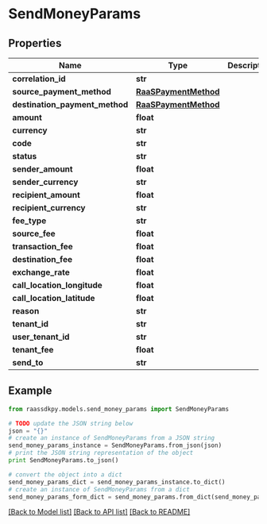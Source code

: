 # SendMoneyParams


## Properties
Name | Type | Description | Notes
------------ | ------------- | ------------- | -------------
**correlation_id** | **str** |  | 
**source_payment_method** | [**RaaSPaymentMethod**](RaaSPaymentMethod.md) |  | 
**destination_payment_method** | [**RaaSPaymentMethod**](RaaSPaymentMethod.md) |  | [optional] 
**amount** | **float** |  | 
**currency** | **str** |  | 
**code** | **str** |  | [optional] 
**status** | **str** |  | [optional] 
**sender_amount** | **float** |  | 
**sender_currency** | **str** |  | 
**recipient_amount** | **float** |  | 
**recipient_currency** | **str** |  | 
**fee_type** | **str** |  | 
**source_fee** | **float** |  | 
**transaction_fee** | **float** |  | 
**destination_fee** | **float** |  | 
**exchange_rate** | **float** |  | 
**call_location_longitude** | **float** |  | 
**call_location_latitude** | **float** |  | 
**reason** | **str** |  | [optional] 
**tenant_id** | **str** |  | [optional] 
**user_tenant_id** | **str** |  | [optional] 
**tenant_fee** | **float** |  | [optional] 
**send_to** | **str** |  | 

## Example

```python
from raassdkpy.models.send_money_params import SendMoneyParams

# TODO update the JSON string below
json = "{}"
# create an instance of SendMoneyParams from a JSON string
send_money_params_instance = SendMoneyParams.from_json(json)
# print the JSON string representation of the object
print SendMoneyParams.to_json()

# convert the object into a dict
send_money_params_dict = send_money_params_instance.to_dict()
# create an instance of SendMoneyParams from a dict
send_money_params_form_dict = send_money_params.from_dict(send_money_params_dict)
```
[[Back to Model list]](../README.md#documentation-for-models) [[Back to API list]](../README.md#documentation-for-api-endpoints) [[Back to README]](../README.md)


